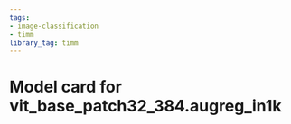 ```yaml
---
tags:
- image-classification
- timm
library_tag: timm
---
```

# Model card for vit_base_patch32_384.augreg_in1k